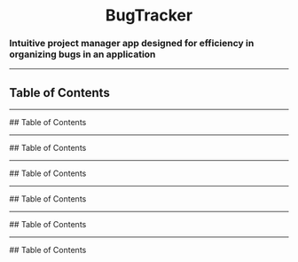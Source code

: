 

 <h1 align="center">BugTracker</h1>


<h3>Intuitive project manager app designed for efficiency in organizing bugs in an application</h3>

<hr></hr>

## Table of Contents


<hr></hr>
## Table of Contents


<hr></hr>
## Table of Contents


<hr></hr>
## Table of Contents


<hr></hr>
## Table of Contents


<hr></hr>
## Table of Contents


<hr></hr>
## Table of Contents
